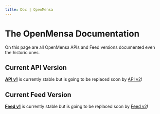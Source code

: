 ```yaml
---
title: Doc | OpenMensa
---
```


# The OpenMensa Documentation

On this page are all OpenMensa APIs and Feed versions documented even the historic ones.

## Current API Version

**[API v1](/api/v1/)** is currently stable but is going to be replaced soon by [API v2](/api/v2/)!

## Current Feed Version

**[Feed v1](/feed/v1/)** is currently stable but is going to be replaced soon by [Feed v2](/feed/v2/)!